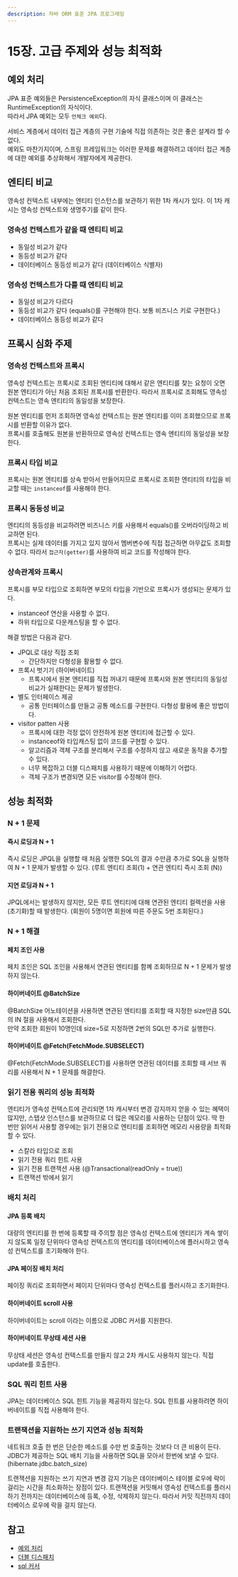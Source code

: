 ```yaml
---
description: 자바 ORM 표준 JPA 프로그래밍
---
```


# 15장. 고급 주제와 성능 최적화

## 예외 처리

JPA 표준 예외들은 PersistenceException의 자식 클래스이며 이 클래스는 RuntimeException의 자식이다.  
따라서 JPA 예외는 모두 `언체크 예외`다.

서비스 계층에서 데이터 접근 계층의 구현 기술에 직접 의존하는 것은 좋은 설계라 할 수 없다.  
예외도 마찬가지이며, 스프링 프레임워크는 이러한 문제를 해결하려고 데이터 접근 계층에 대한 예외를 추상화해서 개발자에게 제공한다.

## 엔티티 비교

영속성 컨텍스트 내부에는 엔티티 인스턴스를 보관하기 위한 1차 캐시가 있다. 이 1차 캐시는 영속성 컨텍스트와 생명주기를 같이 한다.

### 영속성 컨텍스트가 같을 때 엔티티 비교

* 동일성 비교가 같다
* 동등성 비교가 같다
* 데이터베이스 동등성 비교가 같다 \(데이터베이스 식별자\)

### 영속성 컨텍스트가 다를 때 엔티티 비교

* 동일성 비교가 다르다
* 동등성 비교가 같다 \(equals\(\)를 구현해야 한다. 보통 비즈니스 키로 구현한다.\)
* 데이터베이스 동등성 비교가 같다

## 프록시 심화 주제

### 영속성 컨텍스트와 프록시

영속성 컨텍스트는 프록시로 조회된 엔티티에 대해서 같은 엔티티를 찾는 요청이 오면 원본 엔티티가 아닌 처음 조회된 프록시를 반환한다. 따라서 프록시로 조회해도 영속성 컨텍스트는 영속 엔티티의 동일성을 보장한다.

원본 엔티티를 먼저 조회하면 영속성 컨텍스트는 원본 엔티티를 이미 조회했으므로 프록시를 반환할 이유가 없다.   
프록시를 호출해도 원본을 반환하므로 영속성 컨텍스트는 영속 엔티티의 동일성을 보장한다.

### 프록시 타입 비교

프록시는 원본 엔티티를 상속 받아서 만들어지므로 프록시로 조회한 엔티티의 타입을 비교할 때는 `instanceof`를 사용해야 한다.

### 프록시 동등성 비교

엔티티의 동등성을 비교하려면 비즈니스 키를 사용해서 equals\(\)를 오버라이딩하고 비교하면 된다.  
프록시는 실제 데이터를 가지고 있지 않아서 멤버변수에 직접 접근하면 아무값도 조회할 수 없다. 따라서 `접근자(getter)`를 사용하여 비교 코드를 작성해야 한다.

### 상속관계와 프록시

프록시를 부모 타입으로 조회하면 부모의 타입을 기반으로 프록시가 생성되는 문제가 있다.

* instanceof 연산을 사용할 수 없다.
* 하위 타입으로 다운캐스팅을 할 수 없다.

해결 방법은 다음과 같다.

* JPQL로 대상 직접 조회
  * 간단하지만 다형성을 활용할 수 없다.
* 프록시 벗기기 \(하이버네이트\)
  * 프록시에서 원본 엔티티를 직접 꺼내기 때문에 프록시와 원본 엔티티의 동일성 비교가 실패한다는 문제가 발생한다.
* 별도 인터페이스 제공
  * 공통 인터페이스를 만들고 공통 메소드를 구현한다. 다형성 활용에 좋은 방법이다.
* visitor patten 사용
  * 프록시에 대한 걱정 없이 안전하게 원본 엔티티에 접근할 수 있다.
  * instanceof와 타입캐스팅 없이 코드를 구현할 수 있다.
  * 알고리즘과 객체 구조를 분리해서 구조를 수정하지 않고 새로운 동작을 추가할 수 있다.
  * 너무 복잡하고 더블 디스패치를 사용하기 때문에 이해하기 어렵다.
  * 객체 구조가 변경되면 모든 visitor를 수정해야 한다.

## 성능 최적화

### N + 1 문제

#### 즉시 로딩과 N + 1

즉시 로딩은 JPQL을 실행할 때 처음 실행한 SQL의 결과 수만큼 추가로 SQL을 실행하여 N + 1 문제가 발생할 수 있다. \(루트 엔티티 조회\(1\) + 연관 엔티티 즉시 조회 \(N\)\)

#### 지연 로딩과 N + 1

JPQL에서는 발생하지 않지만, 모든 루트 엔티티에 대해 연관된 엔티티 컬렉션을 사용\(초기화\)할 때 발생한다. \(회원이 5명이면 회원에 따른 주문도 5번 조회된다.\)

### N + 1 해결

#### 페치 조인 사용

페치 조인은 SQL 조인을 사용해서 연관된 엔티티를 함꼐 조회하므로 N + 1 문제가 발생하지 않는다.

#### 하이버네이트 @BatchSize

@BatchSize 어노테이션을 사용하면 연관된 엔티티를 조회할 때 지정한 size만큼 SQL의 IN 절을 사용해서 조회한다.  
만약 조회한 회원이 10명인데 size=5로 지정하면 2번의 SQL만 추가로 실행한다.

#### 하이버네이트 @Fetch\(FetchMode.SUBSELECT\)

@Fetch\(FetchMode.SUBSELECT\)를 사용하면 연관된 데이터를 조회할 때 서브 쿼리를 사용해서 N + 1 문제를 해결한다.

### 읽기 전용 쿼리의 성능 최적화

엔티티가 영속성 컨텍스트에 관리되면 1차 캐시부터 변경 감지까지 얻을 수 있는 혜택이 많지만, 스탭샷 인스턴스를 보관하므로 더 많은 메모리를 사용하는 단점이 있다. 딱 한 번만 읽어서 사용할 경우에는 읽기 전용으로 엔티티를 조회하면 메모리 사용량을 최적화 할 수 있다.

* 스칼라 타입으로 조회
* 읽기 전용 쿼리 힌트 사용
* 읽기 전용 트랜잭션 사용 \(@Transactional\(readOnly = true\)\)
* 트랜잭션 밖에서 읽기

### 배치 처리

#### JPA 등록 배치

대량의 엔티티를 한 번에 등록할 때 주의할 점은 영속성 컨텍스트에 엔티티가 계속 쌓이지 않도록 일정 단위마다 영속성 컨텍스트의 엔티티를 데이터베이스에 플러시하고 영속성 컨텍스트를 초기화해야 한다.

#### JPA 페이징 배치 처리

페이징 쿼리로 조회하면서 페이지 단위마다 영속성 컨텍스트를 플러시하고 초기화한다.

#### 하이버네이트 scroll 사용

하이버네이트는 scroll 이라는 이름으로 JDBC 커서를 지원한다.

#### 하이버네이트 무상태 세션 사용

무상태 세션은 영속성 컨텍스트를 만들지 않고 2차 캐시도 사용하지 않는다. 직접 update를 호출한다.

### SQL 쿼리 힌트 사용

JPA는 데이터베이스 SQL 힌트 기능을 제공하지 않는다. SQL 힌트를 사용하려면 하이버네이트를 직접 사용해야 한다.

### 트랜잭션을 지원하는 쓰기 지연과 성능 최적화

네트워크 호출 한 번은 단순한 메소드를 수만 번 호출하는 것보다 더 큰 비용이 든다. JDBC가 제공하는 SQL 배치 기능을 사용하면 SQL을 모아서 한번에 보낼 수 있다. \(hibernate.jdbc.batch\_size\)

트랜잭션을 지원하는 쓰기 지연과 변경 감지 기능은 데이터베이스 테이블 로우에 락이 걸리는 시간을 최소화하는 장점이 있다. 트랜잭션을 커밋해서 영속성 컨텍스트를 플러시하기 전까지는 데이터베이스에 등록, 수정, 삭제하지 않는다. 따라서 커밋 직전까지 데이터베이스 로우에 락을 걸지 않는다.

## 참고

* [예외 처리](http://www.nextree.co.kr/p3239/)
* [더블 디스패치](http://wonwoo.ml/index.php/post/1490)
* [sql 커서](https://rh-cp.tistory.com/50)



